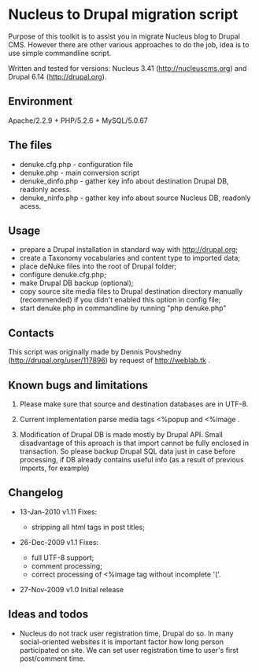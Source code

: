 Nucleus to Drupal migration script
==================================

Purpose of this toolkit is to assist you in migrate Nucleus blog to Drupal CMS.
However there are other various approaches to do the job, idea is to use simple
commandline script.

Written and tested for versions: Nucleus 3.41 (http://nucleuscms.org) and Drupal 6.14 (http://drupal.org).

Environment
-----------

Apache/2.2.9 + PHP/5.2.6 + MySQL/5.0.67

The files
----------

- denuke.cfg.php      - configuration file
- denuke.php          - main conversion script
- denuke_dinfo.php    - gather key info about destination Drupal DB, readonly acess.
- denuke_ninfo.php    - gather key info about source Nucleus DB, readonly acess.


Usage
-----

- prepare a Drupal installation in standard way with http://drupal.org;
- create a Taxonomy vocabularies and content type to imported data;
- place deNuke files into the root of Drupal folder;
- configure denuke.cfg.php;
- make Drupal DB backup (optional);
- copy source site media files to Drupal destination directory
  manually (recommended) if you didn't enabled this option in config file;
- start denuke.php in commandline by running "php denuke.php"


Contacts
--------

This script was originally made by Dennis Povshedny (http://drupal.org/user/117896)
by request of http://weblab.tk .

Known bugs and limitations
--------------------------

1) Please make sure that source and destination databases are in UTF-8.

2) Current implementation parse media tags <%popup and <%image .

3) Modification of Drupal DB is made mostly by Drupal API.
   Small disadvantage of this aproach is that import cannot be fully
   enclosed in transaction. So please backup Drupal SQL data just in case
   before processing, if DB already contains useful info (as a result of
   previous imports, for example)


Changelog
---------
- 13-Jan-2010 v1.11 Fixes:
  - stripping all html tags in post titles;

- 26-Dec-2009 v1.1 Fixes:
  - full UTF-8 support;
  - comment processing;
  - correct processing of <%image tag without incomplete '('.

- 27-Nov-2009 v1.0 Initial release

Ideas and todos
---------------
* Nucleus do not track user registration time, Drupal do so. In many
social-oriented websites it is important factor how long person participated
on site. We can set user registration time to user's first post/comment time.
